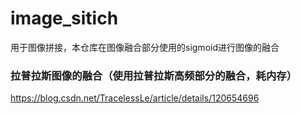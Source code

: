 # image_sitich
用于图像拼接，本仓库在图像融合部分使用的sigmoid进行图像的融合
### 拉普拉斯图像的融合（使用拉普拉斯高频部分的融合，耗内存）
https://blog.csdn.net/TracelessLe/article/details/120654696
